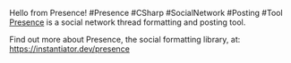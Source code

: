 Hello from Presence! #Presence #CSharp #SocialNetwork #Posting #Tool
[Presence](https://instantiator.dev/presence) is a social network thread formatting and posting tool.

Find out more about Presence, the social formatting library, at: https://instantiator.dev/presence